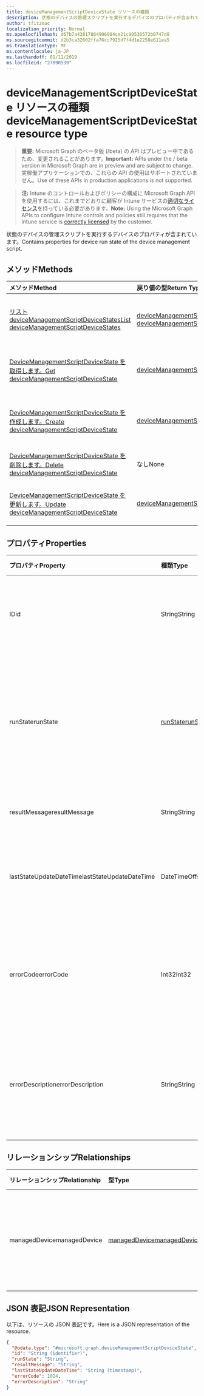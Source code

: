 ```yaml
---
title: deviceManagementScriptDeviceState リソースの種類
description: 状態のデバイスの管理スクリプトを実行するデバイスのプロパティが含まれています。
author: tfitzmac
localization_priority: Normal
ms.openlocfilehash: d67b7a43817864906984ce21c90536572b0747d0
ms.sourcegitcommit: d2b3ca32602ffa76cc7925d7f4d1e2258e611ea5
ms.translationtype: MT
ms.contentlocale: ja-JP
ms.lasthandoff: 01/11/2019
ms.locfileid: "27890539"
---
```

# <a name="devicemanagementscriptdevicestate-resource-type"></a><span data-ttu-id="a8dd9-103">deviceManagementScriptDeviceState リソースの種類</span><span class="sxs-lookup"><span data-stu-id="a8dd9-103">deviceManagementScriptDeviceState resource type</span></span>

> <span data-ttu-id="a8dd9-104">**重要:** Microsoft Graph のベータ版 (/beta) の API はプレビュー中であるため、変更されることがあります。</span><span class="sxs-lookup"><span data-stu-id="a8dd9-104">**Important:** APIs under the / beta version in Microsoft Graph are in preview and are subject to change.</span></span> <span data-ttu-id="a8dd9-105">実稼働アプリケーションでの、これらの API の使用はサポートされていません。</span><span class="sxs-lookup"><span data-stu-id="a8dd9-105">Use of these APIs in production applications is not supported.</span></span>

> <span data-ttu-id="a8dd9-106">**注:** Intune のコントロールおよびポリシーの構成に Microsoft Graph API を使用するには、これまでどおりに顧客が Intune サービスの[適切なライセンス](https://go.microsoft.com/fwlink/?linkid=839381)を持っている必要があります。</span><span class="sxs-lookup"><span data-stu-id="a8dd9-106">**Note:** Using the Microsoft Graph APIs to configure Intune controls and policies still requires that the Intune service is [correctly licensed](https://go.microsoft.com/fwlink/?linkid=839381) by the customer.</span></span>

<span data-ttu-id="a8dd9-107">状態のデバイスの管理スクリプトを実行するデバイスのプロパティが含まれています。</span><span class="sxs-lookup"><span data-stu-id="a8dd9-107">Contains properties for device run state of the device management script.</span></span>
## <a name="methods"></a><span data-ttu-id="a8dd9-108">メソッド</span><span class="sxs-lookup"><span data-stu-id="a8dd9-108">Methods</span></span>
|<span data-ttu-id="a8dd9-109">メソッド</span><span class="sxs-lookup"><span data-stu-id="a8dd9-109">Method</span></span>|<span data-ttu-id="a8dd9-110">戻り値の型</span><span class="sxs-lookup"><span data-stu-id="a8dd9-110">Return Type</span></span>|<span data-ttu-id="a8dd9-111">説明</span><span class="sxs-lookup"><span data-stu-id="a8dd9-111">Description</span></span>|
|:---|:---|:---|
|[<span data-ttu-id="a8dd9-112">リスト deviceManagementScriptDeviceStates</span><span class="sxs-lookup"><span data-stu-id="a8dd9-112">List deviceManagementScriptDeviceStates</span></span>](../api/intune-devices-devicemanagementscriptdevicestate-list.md)|<span data-ttu-id="a8dd9-113">[deviceManagementScriptDeviceState](../resources/intune-devices-devicemanagementscriptdevicestate.md)コレクション</span><span class="sxs-lookup"><span data-stu-id="a8dd9-113">[deviceManagementScriptDeviceState](../resources/intune-devices-devicemanagementscriptdevicestate.md) collection</span></span>|<span data-ttu-id="a8dd9-114">[DeviceManagementScriptDeviceState](../resources/intune-devices-devicemanagementscriptdevicestate.md)オブジェクトのプロパティと関係を一覧表示します。</span><span class="sxs-lookup"><span data-stu-id="a8dd9-114">List properties and relationships of the [deviceManagementScriptDeviceState](../resources/intune-devices-devicemanagementscriptdevicestate.md) objects.</span></span>|
|[<span data-ttu-id="a8dd9-115">DeviceManagementScriptDeviceState を取得します。</span><span class="sxs-lookup"><span data-stu-id="a8dd9-115">Get deviceManagementScriptDeviceState</span></span>](../api/intune-devices-devicemanagementscriptdevicestate-get.md)|[<span data-ttu-id="a8dd9-116">deviceManagementScriptDeviceState</span><span class="sxs-lookup"><span data-stu-id="a8dd9-116">deviceManagementScriptDeviceState</span></span>](../resources/intune-devices-devicemanagementscriptdevicestate.md)|<span data-ttu-id="a8dd9-117">[DeviceManagementScriptDeviceState](../resources/intune-devices-devicemanagementscriptdevicestate.md)オブジェクトのプロパティと関係を参照してください。</span><span class="sxs-lookup"><span data-stu-id="a8dd9-117">Read properties and relationships of the [deviceManagementScriptDeviceState](../resources/intune-devices-devicemanagementscriptdevicestate.md) object.</span></span>|
|[<span data-ttu-id="a8dd9-118">DeviceManagementScriptDeviceState を作成します。</span><span class="sxs-lookup"><span data-stu-id="a8dd9-118">Create deviceManagementScriptDeviceState</span></span>](../api/intune-devices-devicemanagementscriptdevicestate-create.md)|[<span data-ttu-id="a8dd9-119">deviceManagementScriptDeviceState</span><span class="sxs-lookup"><span data-stu-id="a8dd9-119">deviceManagementScriptDeviceState</span></span>](../resources/intune-devices-devicemanagementscriptdevicestate.md)|<span data-ttu-id="a8dd9-120">新しい[deviceManagementScriptDeviceState](../resources/intune-devices-devicemanagementscriptdevicestate.md)オブジェクトを作成します。</span><span class="sxs-lookup"><span data-stu-id="a8dd9-120">Create a new [deviceManagementScriptDeviceState](../resources/intune-devices-devicemanagementscriptdevicestate.md) object.</span></span>|
|[<span data-ttu-id="a8dd9-121">DeviceManagementScriptDeviceState を削除します。</span><span class="sxs-lookup"><span data-stu-id="a8dd9-121">Delete deviceManagementScriptDeviceState</span></span>](../api/intune-devices-devicemanagementscriptdevicestate-delete.md)|<span data-ttu-id="a8dd9-122">なし</span><span class="sxs-lookup"><span data-stu-id="a8dd9-122">None</span></span>|<span data-ttu-id="a8dd9-123">の[deviceManagementScriptDeviceState](../resources/intune-devices-devicemanagementscriptdevicestate.md)を削除します。</span><span class="sxs-lookup"><span data-stu-id="a8dd9-123">Deletes a [deviceManagementScriptDeviceState](../resources/intune-devices-devicemanagementscriptdevicestate.md).</span></span>|
|[<span data-ttu-id="a8dd9-124">DeviceManagementScriptDeviceState を更新します。</span><span class="sxs-lookup"><span data-stu-id="a8dd9-124">Update deviceManagementScriptDeviceState</span></span>](../api/intune-devices-devicemanagementscriptdevicestate-update.md)|[<span data-ttu-id="a8dd9-125">deviceManagementScriptDeviceState</span><span class="sxs-lookup"><span data-stu-id="a8dd9-125">deviceManagementScriptDeviceState</span></span>](../resources/intune-devices-devicemanagementscriptdevicestate.md)|<span data-ttu-id="a8dd9-126">[DeviceManagementScriptDeviceState](../resources/intune-devices-devicemanagementscriptdevicestate.md)オブジェクトのプロパティを更新します。</span><span class="sxs-lookup"><span data-stu-id="a8dd9-126">Update the properties of a [deviceManagementScriptDeviceState](../resources/intune-devices-devicemanagementscriptdevicestate.md) object.</span></span>|

## <a name="properties"></a><span data-ttu-id="a8dd9-127">プロパティ</span><span class="sxs-lookup"><span data-stu-id="a8dd9-127">Properties</span></span>
|<span data-ttu-id="a8dd9-128">プロパティ</span><span class="sxs-lookup"><span data-stu-id="a8dd9-128">Property</span></span>|<span data-ttu-id="a8dd9-129">種類</span><span class="sxs-lookup"><span data-stu-id="a8dd9-129">Type</span></span>|<span data-ttu-id="a8dd9-130">説明</span><span class="sxs-lookup"><span data-stu-id="a8dd9-130">Description</span></span>|
|:---|:---|:---|
|<span data-ttu-id="a8dd9-131">ID</span><span class="sxs-lookup"><span data-stu-id="a8dd9-131">id</span></span>|<span data-ttu-id="a8dd9-132">String</span><span class="sxs-lookup"><span data-stu-id="a8dd9-132">String</span></span>|<span data-ttu-id="a8dd9-133">デバイス管理スクリプト デバイス状態のエンティティのキーです。</span><span class="sxs-lookup"><span data-stu-id="a8dd9-133">Key of the device management script device state entity.</span></span>|
|<span data-ttu-id="a8dd9-134">runState</span><span class="sxs-lookup"><span data-stu-id="a8dd9-134">runState</span></span>|[<span data-ttu-id="a8dd9-135">runState</span><span class="sxs-lookup"><span data-stu-id="a8dd9-135">runState</span></span>](../resources/intune-shared-runstate.md)|<span data-ttu-id="a8dd9-136">デバイス管理スクリプトの実行を最新の状態です。</span><span class="sxs-lookup"><span data-stu-id="a8dd9-136">State of latest run of the device management script.</span></span> <span data-ttu-id="a8dd9-137">可能な値は、`unknown`、`success`、`fail` です。</span><span class="sxs-lookup"><span data-stu-id="a8dd9-137">Possible values are: `unknown`, `success`, `fail`.</span></span>|
|<span data-ttu-id="a8dd9-138">resultMessage</span><span class="sxs-lookup"><span data-stu-id="a8dd9-138">resultMessage</span></span>|<span data-ttu-id="a8dd9-139">String</span><span class="sxs-lookup"><span data-stu-id="a8dd9-139">String</span></span>|<span data-ttu-id="a8dd9-140">実行結果の詳細です。</span><span class="sxs-lookup"><span data-stu-id="a8dd9-140">Details of execution output.</span></span>|
|<span data-ttu-id="a8dd9-141">lastStateUpdateDateTime</span><span class="sxs-lookup"><span data-stu-id="a8dd9-141">lastStateUpdateDateTime</span></span>|<span data-ttu-id="a8dd9-142">DateTimeOffset</span><span class="sxs-lookup"><span data-stu-id="a8dd9-142">DateTimeOffset</span></span>|<span data-ttu-id="a8dd9-143">最新の時間、デバイスの管理スクリプトを実行します。</span><span class="sxs-lookup"><span data-stu-id="a8dd9-143">Latest time the device management script executes.</span></span>|
|<span data-ttu-id="a8dd9-144">errorCode</span><span class="sxs-lookup"><span data-stu-id="a8dd9-144">errorCode</span></span>|<span data-ttu-id="a8dd9-145">Int32</span><span class="sxs-lookup"><span data-stu-id="a8dd9-145">Int32</span></span>|<span data-ttu-id="a8dd9-146">デバイス管理スクリプトの実行がエラーに対応するエラー ・ コードです。</span><span class="sxs-lookup"><span data-stu-id="a8dd9-146">Error code corresponding to erroneous execution of the device management script.</span></span>|
|<span data-ttu-id="a8dd9-147">errorDescription</span><span class="sxs-lookup"><span data-stu-id="a8dd9-147">errorDescription</span></span>|<span data-ttu-id="a8dd9-148">String</span><span class="sxs-lookup"><span data-stu-id="a8dd9-148">String</span></span>|<span data-ttu-id="a8dd9-149">デバイス管理スクリプトの実行がエラーに対応するエラーの説明です。</span><span class="sxs-lookup"><span data-stu-id="a8dd9-149">Error description corresponding to erroneous execution of the device management script.</span></span>|

## <a name="relationships"></a><span data-ttu-id="a8dd9-150">リレーションシップ</span><span class="sxs-lookup"><span data-stu-id="a8dd9-150">Relationships</span></span>
|<span data-ttu-id="a8dd9-151">リレーションシップ</span><span class="sxs-lookup"><span data-stu-id="a8dd9-151">Relationship</span></span>|<span data-ttu-id="a8dd9-152">型</span><span class="sxs-lookup"><span data-stu-id="a8dd9-152">Type</span></span>|<span data-ttu-id="a8dd9-153">説明</span><span class="sxs-lookup"><span data-stu-id="a8dd9-153">Description</span></span>|
|:---|:---|:---|
|<span data-ttu-id="a8dd9-154">managedDevice</span><span class="sxs-lookup"><span data-stu-id="a8dd9-154">managedDevice</span></span>|[<span data-ttu-id="a8dd9-155">managedDevice</span><span class="sxs-lookup"><span data-stu-id="a8dd9-155">managedDevice</span></span>](../resources/intune-devices-manageddevice.md)|<span data-ttu-id="a8dd9-156">デバイスの管理スクリプトを実行する管理対象のデバイスです。</span><span class="sxs-lookup"><span data-stu-id="a8dd9-156">The managed devices that executes the device management script.</span></span>|

## <a name="json-representation"></a><span data-ttu-id="a8dd9-157">JSON 表記</span><span class="sxs-lookup"><span data-stu-id="a8dd9-157">JSON Representation</span></span>
<span data-ttu-id="a8dd9-158">以下は、リソースの JSON 表記です。</span><span class="sxs-lookup"><span data-stu-id="a8dd9-158">Here is a JSON representation of the resource.</span></span>
<!-- {
  "blockType": "resource",
  "keyProperty": "id",
  "@odata.type": "microsoft.graph.deviceManagementScriptDeviceState"
}
-->
``` json
{
  "@odata.type": "#microsoft.graph.deviceManagementScriptDeviceState",
  "id": "String (identifier)",
  "runState": "String",
  "resultMessage": "String",
  "lastStateUpdateDateTime": "String (timestamp)",
  "errorCode": 1024,
  "errorDescription": "String"
}
```





